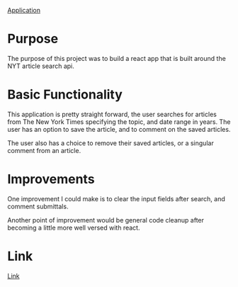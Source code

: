 [Application](https://pure-lake-85163.herokuapp.com/)

# **Purpose**

The purpose of this project was to build a react app that is built around the NYT article search api. 

# **Basic Functionality**

This application is pretty straight forward, the user searches for articles from The New York Times specifying the topic, and date range in years. The user has an option to save the article, and to comment on the saved articles.

The user also has a choice to remove their saved articles, or a singular comment from an article.

# **Improvements**

One improvement I could make is to clear the input fields after search, and comment submittals.

Another point of improvement would be general code cleanup after becoming a little more well versed with react.

# **Link**

[Link](https://pure-lake-85163.herokuapp.com)